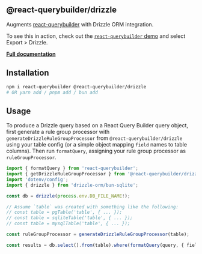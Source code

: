 ## @react-querybuilder/drizzle

Augments [react-querybuilder](https://npmjs.com/package/react-querybuilder) with Drizzle ORM integration.

To see this in action, check out the [`react-querybuilder` demo](https://react-querybuilder.js.org/demo) and select Export > Drizzle.

**[Full documentation](https://react-querybuilder.js.org/docs/drizzle)**

<!-- ![Screenshot](../../_assets/screenshot.png) -->

## Installation

```bash
npm i react-querybuilder @react-querybuilder/drizzle
# OR yarn add / pnpm add / bun add
```

## Usage

To produce a Drizzle query based on a React Query Builder query object, first generate a rule group processor with `generateDrizzleRuleGroupProcessor` from `@react-querybuilder/drizzle` using your table config (or a simple object mapping `field` names to table columns). Then run `formatQuery`, assigning your rule group processor as `ruleGroupProcessor`.

```ts
import { formatQuery } from 'react-querybuilder';
import { getDrizzleRuleGroupProcessor } from '@react-querybuilder/drizzle';
import 'dotenv/config';
import { drizzle } from 'drizzle-orm/bun-sqlite';

const db = drizzle(process.env.DB_FILE_NAME!);

// Assume `table` was created with something like the following:
// const table = pgTable('table', { ... });
// const table = sqliteTable('table', { ... });
// const table = mysqlTable('table', { ... });

const ruleGroupProcessor = generateDrizzleRuleGroupProcessor(table);

const results = db.select().from(table).where(formatQuery(query, { fields, ruleGroupProcessor }));
```

<!-- ## Notes -->
